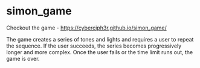 # simon_game

Checkout the game - https://cyberciph3r.github.io/simon_game/

The game creates a series of tones and lights and requires a user to repeat the sequence. If the user succeeds, the series becomes progressively longer and more complex. Once the user fails or the time limit runs out, the game is over. 




